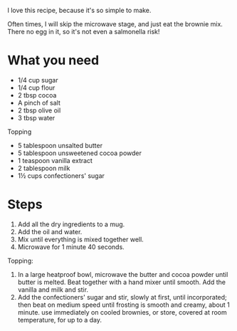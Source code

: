 I love this recipe, because it's so simple to make.

Often times, I will skip the microwave stage, and just eat the brownie mix. There no egg in it, so it's not even a salmonella risk!

What you need
=============

* 1/4 cup sugar
* 1/4 cup flour
* 2 tbsp cocoa
* A pinch of salt
* 2 tbsp olive oil
* 3 tbsp water

Topping
* 5 tablespoon unsalted butter
* 5 tablespoon unsweetened cocoa powder
* 1 teaspoon vanilla extract
* 2 tablespoon milk
* 1½ cups confectioners' sugar

Steps
=====

1. Add all the dry ingredients to a mug.
2. Add the oil and water.
3. Mix until everything is mixed together well.
4. Microwave for 1 minute 40 seconds.

Topping:
1. In a large heatproof bowl, microwave the butter and cocoa powder until butter is melted. Beat together with a hand mixer until smooth. Add the vanilla and milk and stir.
2. Add the confectioners' sugar and stir, slowly at first, until incorporated; then beat on medium speed until frosting is smooth and creamy, about 1 minute. use immediately on cooled brownies, or store, covered at room temperature, for up to a day.

